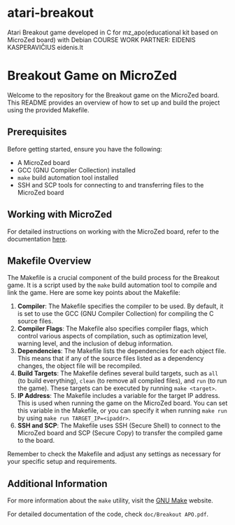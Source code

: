 # atari-breakout
Atari Breakout game developed in C for mz_apo(educational kit based on MicroZed board) with Debian
COURSE WORK PARTNER: EIDENIS KASPERAVIČIUS eidenis.lt

# Breakout Game on MicroZed

Welcome to the repository for the Breakout game on the MicroZed board. This README provides an overview of how to set up and build the project using the provided Makefile.

## Prerequisites

Before getting started, ensure you have the following:

- A MicroZed board
- GCC (GNU Compiler Collection) installed
- `make` build automation tool installed
- SSH and SCP tools for connecting to and transferring files to the MicroZed board

## Working with MicroZed

For detailed instructions on working with the MicroZed board, refer to the documentation [here](http://cw.fel.cvut.cz/wiki/courses/b35apo/en/documentation/mz_apo-howto/start).

## Makefile Overview

The Makefile is a crucial component of the build process for the Breakout game. It is a script used by the `make` build automation tool to compile and link the game. Here are some key points about the Makefile:

1. **Compiler**: The Makefile specifies the compiler to be used. By default, it is set to use the GCC (GNU Compiler Collection) for compiling the C source files.
2. **Compiler Flags**: The Makefile also specifies compiler flags, which control various aspects of compilation, such as optimization level, warning level, and the inclusion of debug information.
3. **Dependencies**: The Makefile lists the dependencies for each object file. This means that if any of the source files listed as a dependency changes, the object file will be recompiled.
4. **Build Targets**: The Makefile defines several build targets, such as `all` (to build everything), `clean` (to remove all compiled files), and `run` (to run the game). These targets can be executed by running `make <target>`.
5. **IP Address**: The Makefile includes a variable for the target IP address. This is used when running the game on the MicroZed board. You can set this variable in the Makefile, or you can specify it when running `make run` by using `make run TARGET_IP=<ipaddr>`.
6. **SSH and SCP**: The Makefile uses SSH (Secure Shell) to connect to the MicroZed board and SCP (Secure Copy) to transfer the compiled game to the board.

Remember to check the Makefile and adjust any settings as necessary for your specific setup and requirements.

## Additional Information

For more information about the `make` utility, visit the [GNU Make](https://www.gnu.org/software/make/) website.

For detailed documentation of the code, check `doc/Breakout APO.pdf`.

